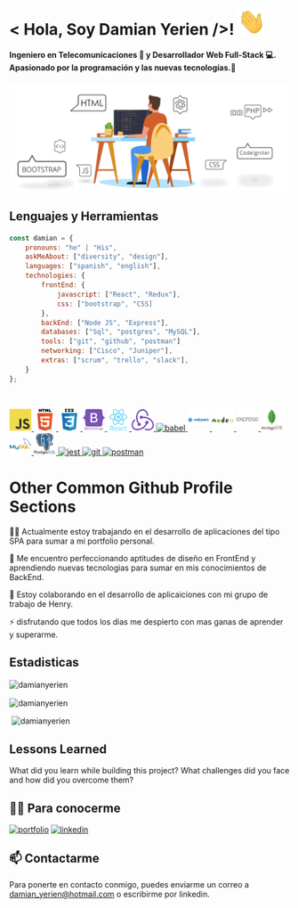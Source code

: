 
<h1>< Hola, Soy Damian Yerien />! <img src = "https://github.com/DamianYerien/DamianYerien/blob/34d15aefb3fe1cdcd3ab7f1813ec8e593ebe654e/wave.gif" width = 50px> </h1>
<p align='center'>


#### Ingeniero en Telecomunicaciones 📡 y Desarrollador Web Full-Stack 💻. Apasionado por la programación y las nuevas tecnologías.🚀
    
![Logo](https://github.com/DamianYerien/DamianYerien/blob/main/programando.gif?raw=true)


## Lenguajes y Herramientas

```javascript
const damian = {
    pronouns: "he" | "His",
    askMeAbout: ["diversity", "design"],
    languages: ["spanish", "english"],
    technologies: {
        frontEnd: {
            javascript: ["React", "Redux"],
            css: ["bootstrap", "CSS]
        },
        backEnd: ["Node JS", "Express"],
        databases: ["Sql", "postgres", "MySQL"],
        tools: ["git", "github", "postman"]
        networking: ["Cisco", "Juniper"],
        extras: ["scrum", "trello", "slack"],
    }
};
```



<br/>
<p align="left"> 
    <a href="https://developer.mozilla.org/en-US/docs/Web/JavaScript" target="_blank" rel="noreferrer"> <img src="https://raw.githubusercontent.com/devicons/devicon/master/icons/javascript/javascript-original.svg" alt="javascript" width="40" height="40"/> </a> 
    <a href="https://www.w3.org/html/" target="_blank" rel="noreferrer"> <img src="https://raw.githubusercontent.com/devicons/devicon/master/icons/html5/html5-original-wordmark.svg" alt="html5" width="40" height="40"/> </a> 
    <a href="https://www.w3schools.com/css/" target="_blank" rel="noreferrer"> <img src="https://raw.githubusercontent.com/devicons/devicon/master/icons/css3/css3-original-wordmark.svg" alt="css3" width="40" height="40"/> </a> 
    <a href="https://getbootstrap.com" target="_blank" rel="noreferrer"> <img src="https://raw.githubusercontent.com/devicons/devicon/master/icons/bootstrap/bootstrap-plain-wordmark.svg" alt="bootstrap" width="40" height="40"/> </a> 
    <a href="https://reactjs.org/" target="_blank" rel="noreferrer"> <img src="https://raw.githubusercontent.com/devicons/devicon/master/icons/react/react-original-wordmark.svg" alt="react" width="40" height="40"/> </a> 
    <a href="https://redux.js.org" target="_blank" rel="noreferrer"> <img src="https://raw.githubusercontent.com/devicons/devicon/master/icons/redux/redux-original.svg" alt="redux" width="40" height="40"/> </a> 
    <a href="https://babeljs.io/" target="_blank" rel="noreferrer"> <img src="https://www.vectorlogo.zone/logos/babeljs/babeljs-icon.svg" alt="babel" width="40" height="40"/> </a>
    <a href="https://webpack.js.org" target="_blank" rel="noreferrer"> <img src="https://raw.githubusercontent.com/devicons/devicon/d00d0969292a6569d45b06d3f350f463a0107b0d/icons/webpack/webpack-original-wordmark.svg" alt="webpack" width="40" height="40"/> </a> </a> 
    <a href="https://nodejs.org" target="_blank" rel="noreferrer"> <img src="https://raw.githubusercontent.com/devicons/devicon/master/icons/nodejs/nodejs-original-wordmark.svg" alt="nodejs" width="40" height="40"/> </a> 
    <a href="https://expressjs.com" target="_blank" rel="noreferrer"> <img src="https://raw.githubusercontent.com/devicons/devicon/master/icons/express/express-original-wordmark.svg" alt="express" width="40" height="40"/> </a> 
    <a href="https://www.mongodb.com/" target="_blank" rel="noreferrer"> <img src="https://raw.githubusercontent.com/devicons/devicon/master/icons/mongodb/mongodb-original-wordmark.svg" alt="mongodb" width="40" height="40"/> </a> 
    <a href="https://www.mysql.com/" target="_blank" rel="noreferrer"> <img src="https://raw.githubusercontent.com/devicons/devicon/master/icons/mysql/mysql-original-wordmark.svg" alt="mysql" width="40" height="40"/> </a> 
    <a href="https://www.postgresql.org" target="_blank" rel="noreferrer"> <img src="https://raw.githubusercontent.com/devicons/devicon/master/icons/postgresql/postgresql-original-wordmark.svg" alt="postgresql" width="40" height="40"/> </a> 
    <a href="https://jestjs.io" target="_blank" rel="noreferrer"> <img src="https://www.vectorlogo.zone/logos/jestjsio/jestjsio-icon.svg" alt="jest" width="40" height="40"/> </a> 
    <a href="https://git-scm.com/" target="_blank" rel="noreferrer"> <img src="https://www.vectorlogo.zone/logos/git-scm/git-scm-icon.svg" alt="git" width="40" height="40"/> </a> 
    <a href="https://postman.com" target="_blank" rel="noreferrer"> <img src="https://www.vectorlogo.zone/logos/getpostman/getpostman-icon.svg" alt="postman" width="40" height="40"/> </a> </p>
    
   
# Other Common Github Profile Sections
👩‍💻 Actualmente estoy trabajando en el desarrollo de aplicaciones del tipo SPA para sumar a mi portfolio personal. 

🧠 Me encuentro perfeccionando aptitudes de diseño en FrontEnd y aprendiendo nuevas tecnologias para sumar en mis conocimientos de BackEnd.

🤔 Estoy colaborando en el desarrollo de aplicaiciones con mi grupo de trabajo de Henry. 

⚡️ disfrutando que todos los dias me despierto con mas ganas de aprender y superarme. 


## Estadisticas
<p><img align="center" src="https://github-readme-stats.vercel.app/api/top-langs?username=damianyerien&show_icons=true&locale=en&layout=compact" alt="damianyerien" /></p>

<p><img align="center" src="https://github-readme-streak-stats.herokuapp.com/?user=damianyerien&" alt="damianyerien" /></p>

<p>&nbsp;<img align="center" src="https://github-readme-stats.vercel.app/api?username=damianyerien&show_icons=true&locale=en" alt="damianyerien" /></p>




## Lessons Learned

What did you learn while building this project? What challenges did you face and how did you overcome them?


## 👨‍💻 Para conocerme
[![portfolio](https://img.shields.io/badge/my_portfolio-000?style=for-the-badge&logo=ko-fi&logoColor=white)](https://vercel.com/)
[![linkedin](https://img.shields.io/badge/linkedin-0A66C2?style=for-the-badge&logo=linkedin&logoColor=white)](https://linkedin.com/in/damian-yerien)



## 📫 Contactarme

Para ponerte en contacto conmigo, puedes enviarme un correo a damian_yerien@hotmail.com o escribirme por linkedin. 

